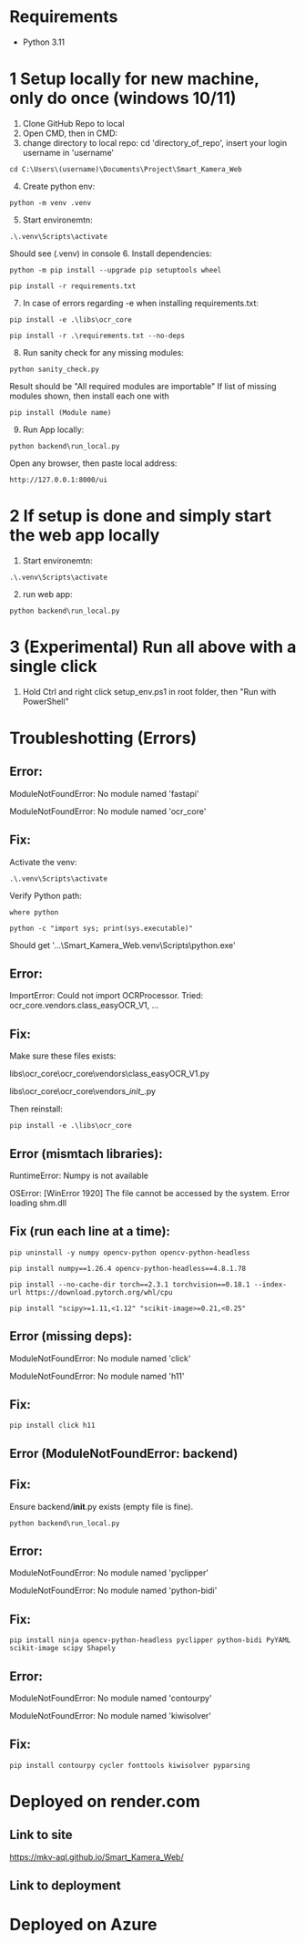 # Requirements
+ Python 3.11

# 1 Setup locally for new machine, only do once (windows 10/11) 
1. Clone GitHub Repo to local
2. Open CMD, then in CMD:
3. change directory to local repo: cd 'directory_of_repo', insert your login username in 'username'
```
cd C:\Users\(username)\Documents\Project\Smart_Kamera_Web
```

4. Create python env: 
```
python -m venv .venv
```
5. Start environemtn: 
```
.\.venv\Scripts\activate 
```
Should see (.venv) in console
6. Install dependencies: 
```
python -m pip install --upgrade pip setuptools wheel

pip install -r requirements.txt
   ```
7. In case of errors regarding -e when installing requirements.txt:
```
pip install -e .\libs\ocr_core

pip install -r .\requirements.txt --no-deps 
```
8. Run sanity check for any missing modules:
```
python sanity_check.py
```
Result should be "All required modules are importable"
If list of missing modules shown, then install each one with 
```
pip install (Module name)
```
9. Run App locally:
```
python backend\run_local.py
```
Open any browser, then paste local address: 
```
http://127.0.0.1:8000/ui 
```

# 2 If setup is done and simply start the web app locally
1. Start environemtn:
```
.\.venv\Scripts\activate 
```
2. run web app: 
```
python backend\run_local.py
```
# 3 (Experimental) Run all above with a single click
1. Hold Ctrl and right click setup_env.ps1 in root folder, then "Run with PowerShell"

# Troubleshotting (Errors)
## Error:
ModuleNotFoundError: No module named 'fastapi'

ModuleNotFoundError: No module named 'ocr_core'
## Fix:
Activate the venv: 
```
.\.venv\Scripts\activate
```

Verify Python path: 
```
where python
```
```
python -c "import sys; print(sys.executable)"
```

Should get '...\Smart_Kamera_Web\.venv\Scripts\python.exe'

## Error:
ImportError: Could not import OCRProcessor. Tried: ocr_core.vendors.class_easyOCR_V1, ...

## Fix:
Make sure these files exists: 

libs\ocr_core\ocr_core\vendors\class_easyOCR_V1.py

libs\ocr_core\ocr_core\vendors\__init__.py

Then reinstall: 
```
pip install -e .\libs\ocr_core
```

## Error (mismtach libraries):
RuntimeError: Numpy is not available

OSError: [WinError 1920] The file cannot be accessed by the system. Error loading shm.dll

## Fix (run each line at a time): 
```
pip uninstall -y numpy opencv-python opencv-python-headless

pip install numpy==1.26.4 opencv-python-headless==4.8.1.78

pip install --no-cache-dir torch==2.3.1 torchvision==0.18.1 --index-url https://download.pytorch.org/whl/cpu

pip install "scipy>=1.11,<1.12" "scikit-image>=0.21,<0.25"
```
## Error (missing deps):
ModuleNotFoundError: No module named 'click'

ModuleNotFoundError: No module named 'h11'

## Fix:
```
pip install click h11
```

## Error (ModuleNotFoundError: backend)

## Fix:
Ensure backend/__init__.py exists (empty file is fine).
```
python backend\run_local.py 
```
## Error:
ModuleNotFoundError: No module named 'pyclipper'

ModuleNotFoundError: No module named 'python-bidi'

## Fix:
```
pip install ninja opencv-python-headless pyclipper python-bidi PyYAML scikit-image scipy Shapely
```

## Error:
ModuleNotFoundError: No module named 'contourpy'

ModuleNotFoundError: No module named 'kiwisolver'

## Fix:
```
pip install contourpy cycler fonttools kiwisolver pyparsing
```



# Deployed on render.com
## Link to site
https://mkv-aql.github.io/Smart_Kamera_Web/

## Link to deployment

# Deployed on Azure 

